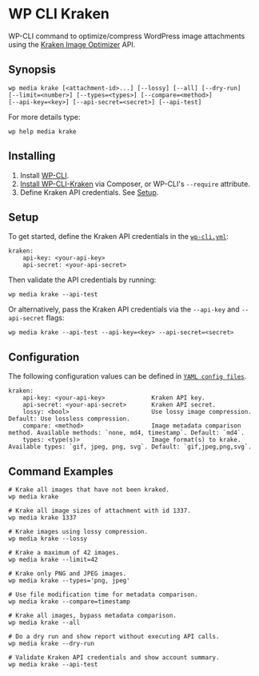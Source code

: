 # WP CLI Kraken

WP-CLI command to optimize/compress WordPress image attachments using the [Kraken Image Optimizer](https://kraken.io) API.

## Synopsis

    wp media krake [<attachment-id>...] [--lossy] [--all] [--dry-run]
    [--limit=<number>] [--types=<types>] [--compare=<method>]
    [--api-key=<key>] [--api-secret=<secret>] [--api-test]

For more details type:

    wp help media krake

## Installing

1. Install [WP-CLI](http://wp-cli.org).
2. [Install WP-CLI-Kraken](https://github.com/wp-cli/wp-cli/wiki/Community-Packages) via Composer, or WP-CLI's `--require` attribute.
3. Define Kraken API credentials. See [Setup](#setup).

## Setup

To get started, define the Kraken API credentials in the [`wp-cli.yml`](http://wp-cli.org/config/):

    kraken:
    	api-key: <your-api-key>
		api-secret: <your-api-secret>

Then validate the API credentials by running:

    wp media krake --api-test

Or alternatively, pass the Kraken API credentials via the `--api-key` and `--api-secret` flags:

    wp media krake --api-test --api-key=<key> --api-secret=<secret>

## Configuration

The following configuration values can be defined in [`YAML config files`](http://wp-cli.org/config/).

    
    kraken:
    	api-key: <your-api-key>				Kraken API key.
    	api-secret: <your-api-secret>		Kraken API secret.
    	lossy: <bool>						Use lossy image compression. Default: Use lossless compression.
    	compare: <method>					Image metadata comparison method. Available methods: `none, md4, timestamp`. Default: `md4`.
    	types: <type(s)>					Image format(s) to krake. Available types: `gif, jpeg, png, svg`. Default: `gif,jpeg,png,svg`.

## Command Examples

    # Krake all images that have not been kraked.
    wp media krake

    # Krake all image sizes of attachment with id 1337.
    wp media krake 1337

    # Krake images using lossy compression.
    wp media krake --lossy

    # Krake a maximum of 42 images.
    wp media krake --limit=42

    # Krake only PNG and JPEG images.
    wp media krake --types='png, jpeg'

    # Use file modification time for metadata comparison.
    wp media krake --compare=timestamp

    # Krake all images, bypass metadata comparison.
    wp media krake --all

    # Do a dry run and show report without executing API calls.
    wp media krake --dry-run

    # Validate Kraken API credentials and show account summary.
    wp media krake --api-test
